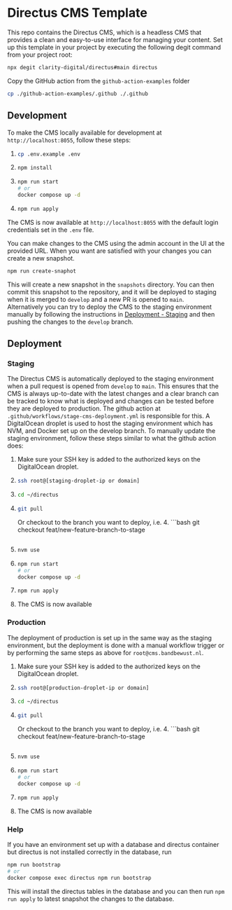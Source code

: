 # Directus CMS Template

[//]: # (Uncomment following lines when setting up in project. Make sure you edit the front matter at the bottom of this README)
[//]: # ([![Deploy Production CMS]][DeployProd]  )
[//]: # (![deploy_screenshot.png]&#40;deploy_screenshot.png&#41;)

This repo contains the Directus CMS, which is a headless CMS that provides a clean and easy-to-use interface for
managing your content.
Set up this template in your project by executing the following degit command from your project root:
```bash
npx degit clarity-digital/directus#main directus
```
Copy the GitHub action from the `github-action-examples` folder
```bash
cp ./github-action-examples/.github ./.github
```

## Development

To make the CMS locally available for development at `http://localhost:8055`, follow these steps:

1. ```bash
   cp .env.example .env
   ```
2. ```bash
   npm install
   ```
3. ```bash
   npm run start
   # or
   docker compose up -d
   ```
4. ```bash
   npm run apply
   ```
   
The CMS is now available at `http://localhost:8055` with the default login credentials set in the `.env` file.

You can make changes to the CMS using the admin account in the UI at the provided URL.
When you want are satisfied with your changes you can create a new snapshot.
```bash
npm run create-snaphot
```
This will create a new snapshot in the `snapshots` directory.
You can then commit this snapshot to the repository, and it will be deployed to staging when it is merged to `develop` and a new PR is opened to `main`.  
Alternatively you can try to deploy the CMS to the staging environment manually by following the instructions in [Deployment - Staging](#staging) and then pushing the changes to the `develop` branch.

## Deployment

### Staging

The Directus CMS is automatically deployed to the staging environment when a pull request is opened from `develop`
to `main`.
This ensures that the CMS is always up-to-date with the latest changes and a clear branch can be tracked to know what is
deployed and changes can be tested before they are deployed to production.
The github action at `.github/workflows/stage-cms-deployment.yml` is responsible for this.
A DigitalOcean droplet is used to host the staging environment which has NVM, and Docker set up on the develop branch.
To manually update the staging environment, follow these steps similar to what the github action does:
1. Make sure your SSH key is added to the authorized keys on the DigitalOcean droplet.
2. ```bash
   ssh root@[staging-droplet-ip or domain]
   ```
3. ```bash
   cd ~/directus
   ```
4. ```bash
   git pull
   ```
   Or checkout to the branch you want to deploy, i.e.
   4. ```bash
      git checkout feat/new-feature-branch-to-stage 
      ```
5. ```bash
   nvm use
   ```
6. ```bash
   npm run start
   # or
   docker compose up -d
   ```
7. ```bash
   npm run apply
   ```
8. The CMS is now available

### Production
The deployment of production is set up in the same way as the staging environment, but the deployment is done with a manual workflow trigger or by performing the same steps as above for `root@cms.bandbewust.nl`.
1. Make sure your SSH key is added to the authorized keys on the DigitalOcean droplet.
2. ```bash
   ssh root@[production-droplet-ip or domain]
   ```
3. ```bash
   cd ~/directus
   ```
4. ```bash
   git pull
   ```
   Or checkout to the branch you want to deploy, i.e.
   4. ```bash
      git checkout feat/new-feature-branch-to-stage 
      ```
5. ```bash
   nvm use
   ```
6. ```bash
   npm run start
   # or
   docker compose up -d
   ```
7. ```bash
   npm run apply
   ```
8. The CMS is now available

### Help
If you have an environment set up with a database and directus container but directus is not installed correctly in the database, run
```bash
npm run bootstrap
# or
docker compose exec directus npm run bootstrap
```
This will install the directus tables in the database and you can then run `npm run apply` to latest snapshot the changes to the database.

<!----------------------------------------------------------------------------->
[DeployProd]: https://github.com/clarity-digital/[Update-with-correct-repo-name]/actions/workflows/production-cms-deployment.yml 'Create new action from workflow to deploy changes from CMS to Production'
<!---------------------------------[ Buttons ]--------------------------------->
[Deploy Production CMS]: https://img.shields.io/badge/Click_to_deploy-Production_CMS-blue